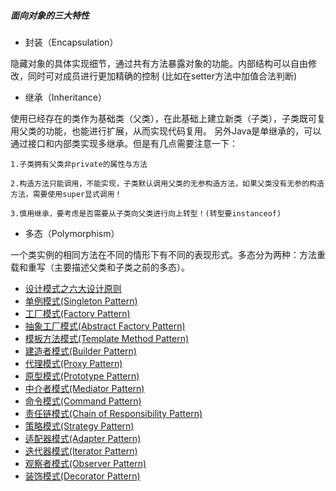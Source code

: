 ##### 面向对象的三大特性
- 封装（Encapsulation）

隐藏对象的具体实现细节，通过共有方法暴露对象的功能。内部结构可以自由修改，同时可对成员进行更加精确的控制 (比如在setter方法中加值合法判断)

- 继承（Inheritance）

使用已经存在的类作为基础类（父类），在此基础上建立新类（子类），子类既可复用父类的功能，也能进行扩展，从而实现代码复用。 另外Java是单继承的，可以通过接口和内部类实现多继承。但是有几点需要注意一下：

    1.子类拥有父类非private的属性与方法
  
    2.构造方法只能调用，不能实现，子类默认调用父类的无参构造方法，如果父类没有无参的构造方法，需要使用super显式调用！
  
    3.慎用继承，要考虑是否需要从子类向父类进行向上转型！(转型要instanceof)
  
  
- 多态（Polymorphism）

一个类实例的相同方法在不同的情形下有不同的表现形式。多态分为两种：方法重载和重写（主要描述父类和子类之前的多态）。

- [设计模式之六大设计原则](https://blog.csdn.net/wangchengming1/article/details/83090643)
- [单例模式(Singleton Pattern)](https://blog.csdn.net/wangchengming1/article/details/83311035)
- [工厂模式(Factory Pattern)](https://blog.csdn.net/wangchengming1/article/details/83377635)
- [抽象工厂模式(Abstract Factory Pattern)](https://blog.csdn.net/wangchengming1/article/details/83542422)
- [模板方法模式(Template Method Pattern)](https://blog.csdn.net/wangchengming1/article/details/83621035)
- [建造者模式(Builder Pattern)](https://blog.csdn.net/wangchengming1/article/details/83788919)
- [代理模式(Proxy Pattern)](https://blog.csdn.net/wangchengming1/article/details/83858767)
- [原型模式(Prototype Pattern)](https://blog.csdn.net/wangchengming1/article/details/84107248)
- [中介者模式(Mediator Pattern)](https://blog.csdn.net/wangchengming1/article/details/84768795)
- [命令模式(Command Pattern)](https://blog.csdn.net/wangchengming1/article/details/84927843)
- [责任链模式(Chain of Responsibility Pattern)](https://blog.csdn.net/wangchengming1/article/details/85049192)
- [策略模式(Strategy Pattern)](https://blog.csdn.net/wangchengming1/article/details/85068565)
- [适配器模式(Adapter Pattern)](https://blog.csdn.net/wangchengming1/article/details/85096998)
- [迭代器模式(Iterator Pattern)](https://blog.csdn.net/wangchengming1/article/details/85252054)
- [观察者模式(Observer Pattern)](https://blog.csdn.net/wangchengming1/article/details/86624109)
- [装饰模式(Decorator Pattern)](https://blog.csdn.net/wangchengming1/article/details/86644556)
